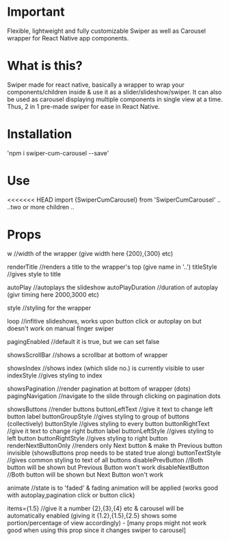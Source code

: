 # Important

Flexible, lightweight and fully customizable Swiper as well as Carousel wrapper for React Native app components.

# What is this?

Swiper made for react native, basically a wrapper to wrap your components/children inside & use it as a slider/slideshow/swiper. It can also be used as carousel displaying multiple components in single view at a time. Thus, 2 in 1 pre-made swiper for ease in React Native.

# Installation

'npm i swiper-cum-carousel --save'

# Use

<<<<<<< HEAD
import {SwiperCumCarousel} from 'SwiperCumCarousel'
..
<SwiperCumCarousel>
..two or more children
</SwiperCumCarousel>
..

# Props

w //width of the wrapper (give width here {200},{300} etc)

renderTitle //renders a title to the wrapper's top (give name in '..')
titleStyle //gives style to title

autoPlay //autoplays the slideshow
autoPlayDuration //duration of autoplay (givr timing here 2000,3000 etc)

style //styling for the wrapper

loop //infitive slideshows, works upon button click or autoplay on but doesn't work on manual finger swiper

pagingEnabled //default it is true, but we can set false

showsScrollBar //shows a scrollbar at bottom of wrapper

showsIndex //shows index (which slide no.) is currently visible to user
indexStyle //gives styling to index

showsPagination //render pagination at bottom of wrapper (dots)
pagingNavigation //navigate to the slide through clicking on pagination dots

showsButtons //render buttons
buttonLeftText //give it text to change left button label
buttonGroupStyle //gives styling to group of buttons (collectively)
buttonStyle //gives styling to every button
buttonRightText //give it text to change right button label
buttonLeftStyle //gives styling to left button
buttonRightStyle //gives styling to right button
renderNextButtonOnly //renders only Next button & make th Previous button invisible (showsButtons prop needs to be stated true along)
buttonTextStyle //gives common styling to text of all buttons
disablePrevButton //Both button will be shown but Previous Button won't work
disableNextButton //Both button will be shown but Next Button won't work

animate //state is to 'faded' & fading animation will be applied (works good with autoplay,pagination click or button click)

items={1.5} //give it a number {2},{3},{4} etc & carousel will be automatically enabled (giving it {1.2},{1.5},{2.5} shows some portion/percentage of view accordingly) - [many props might not work good when using this prop since it changes swiper to carousel]